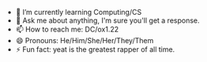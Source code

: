 
- 🌱 I’m currently learning Computing/CS
- 💬 Ask me about anything, I'm sure you'll get a response.
- 📫 How to reach me: DC/ox1.22
- 😄 Pronouns: He/Him/She/Her/They/Them
- ⚡ Fun fact: yeat is the greatest rapper of all time.
